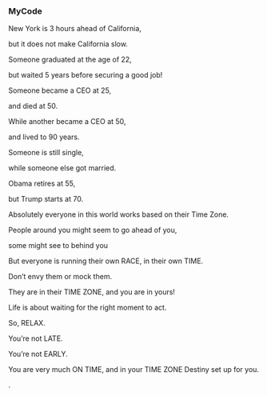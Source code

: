 ### MyCode

New York is 3 hours ahead of California,

but it does not make California slow.

Someone graduated at the age of 22,

but waited 5 years before securing a good job!

Someone became a CEO at 25,

and died at 50.

While another became a CEO at 50,

and lived to 90 years.

Someone is still single,

while someone else got married.

Obama retires at 55,

but Trump starts at 70.

Absolutely everyone in this world works based on their Time Zone.

People around you might seem to go ahead of you,

some might see to behind you

But everyone is running their own RACE, in their own TIME.

Don’t envy them or mock them.

They are in their TIME ZONE, and you are in yours!

Life is about waiting for the right moment to act.

So, RELAX.

You’re not LATE.

You’re not EARLY.

You are very much ON TIME, and in your TIME ZONE Destiny set up for you.

.
